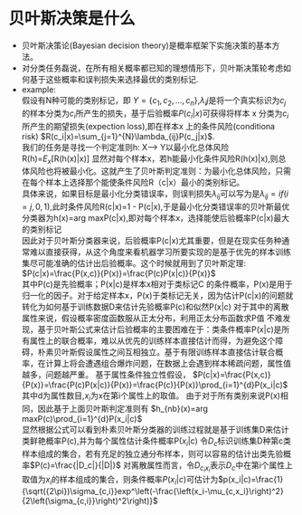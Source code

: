 # 贝叶斯决策是什么
  - 贝叶斯决策论(Bayesian decision theory)是概率框架下实施决策的基本方法。
  - 对分类任务磊说，在所有相关概率都已知的理想情形下，贝叶斯决策轮考虑如何基于这些概率和误判损失来选择最优的类别标记.
  - example:  
  假设有N种可能的类别标记，即 $Y=\{c_1,c_2,...,c_n\}$,$\lambda_ij$是将一个真实标识为$c_j$的样本分类为$c_i$所产生的损失，基于后验概率$P(c_i|x)$可获得将样本 x 分类为$c_i$所产生的期望损失(expection loss),即在样本x 上的条件风险(conditiona risk) $R(c_i|x)=\sum_{j=1}^{N}\lambda_{ij}P(c_j|x)$.  
  我们的任务是寻找一个判定准则h: X--> Y以最小化总体风险  
  R(h)=$E_x$[R(h(x)|x)]
  显然对每个样本x，若h能最小化条件风险R(h(x)|x),则总体风险也将被最小化。这就产生了贝叶斯判定准则：为最小化总体风险，只需在每个样本上选择那个能使条件风险R（c|x）最小的类别标记。  
  具体来说，如果目标是最小化分类错误率，则误判损失$\lambda_{ij}$可以写为是$\lambda_{ij}=if(i=j,0,1)$,此时条件风险R(c|x)=1 - P(c|x),于是最小化分类错误率的贝叶斯最优分类器为h(x)=arg maxP(c|x),即对每个样本x，选择能使后验概率P(c|x)最大的类别标记  
  因此对于贝叶斯分类器来说，后验概率P(c|x)尤其重要，但是在现实任务种通常难以直接获得，从这个角度来看机器学习所要实现的是基于优先的样本训练集尽可能准确的估计出后验概率。这个时候就用到了贝叶斯定理:
  $P(c|x)=\frac{P(x,c)}{P(x)}=\frac{P(c)P(x|c)}{P(x)}$  
  其中P(c)是先验概率；P(x|c)是样本x相对于类标记C 的条件概率，P(x)是用于归一化的因子。对于给定样本x，P(x)于类标记无关，因为估计P(c|x)的问题就转化为如何基于训练数据D来估计先验概率P(c)和似然P(x|c)
  对于其中的离散属性来说，假设概率密度函数服从正太分布，利用正太分布函数求P值
  不难发现，基于贝叶斯公式来估计后验概率的主要困难在于：类条件概率P(x|c)是所有属性上的联合概率，难以从优先的训练样本直接估计而得，为避免这个障碍，朴素贝叶斯假设属性之间互相独立。基于有限训练样本直接估计联合概率，在计算上将会遭遇组合爆炸问题，在数据上会遇到样本稀疏问题，属性值越多，问题越严重。
  基于属性条件独立性假设，
  $P(c|x)=\frac{P(x,c)}{P(x)}=\frac{P(c)P(x|c)}{P(x)}=\frac{P(c)}{P(x)}\prod_{i=1}^{d}P(x_i|c)$  
  其中d为属性数目,$x_i$为x在第i个属性上的取值。
  由于对于所有类别来说P(x)相同，因此基于上面贝叶斯判定准则有
  $h_{nb}(x)=arg maxP(c)\prod_{i=1}^{d}P(x_i|c)$  
  显然根据公式可以看到朴素贝叶斯分类器的训练过程就是基于训练集D来估计类鲜艳概率P(c),并为每个属性估计条件概率P($x_i$|c)
  令$D_c$标识训练集D种第c类样本组成的集合，若有充足的独立通分布样本，则可以容易的估计出类先验概率$P(c)=\frac{|D_c|}{|D|}$
  对离散属性而言，令$D_{c_ix_i}$表示$D_c$中在第i个属性上取值为$x_i$的样本组成的集合，则条件概率$P(x_i|c)$可估计为$p(x_i|c)=\frac{1}{\sqrt({2\pi})\sigma_{c,i}}exp^\left(-\frac{\left(x_i-\mu_{c,x_i}\right)^2}{2\left(\sigma_{c,i}}\right)^2\right)}$
